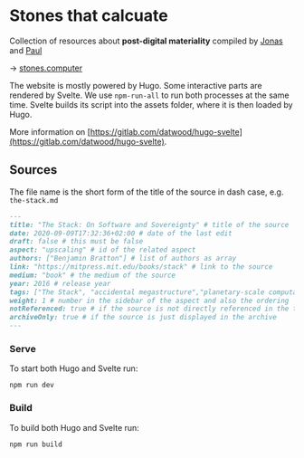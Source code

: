 # Stones that calcuate

Collection of resources about **post-digital materiality** compiled by [Jonas](https://jonasparnow.com) and [Paul](http://paulheinicker.com/)

→ [stones.computer](https://stones.computer)

The website is mostly powered by Hugo. Some interactive parts are rendered by Svelte. We use `npm-run-all` to run both processes at the same time. Svelte builds its script into the assets folder, where it is then loaded by Hugo.

More information on [https://gitlab.com/datwood/hugo-svelte](https://gitlab.com/datwood/hugo-svelte).

## Sources
The file name is the short form of the title of the source in dash case, e.g. `the-stack.md`

```Markdown
---
title: "The Stack: On Software and Sovereignty" # title of the source
date: 2020-09-09T17:32:36+02:00 # date of the last edit
draft: false # this must be false
aspect: "upscaling" # id of the related aspect
authors: ["Benjamin Bratton"] # list of authors as array
link: "https://mitpress.mit.edu/books/stack" # link to the source
medium: "book" # the medium of the source
year: 2016 # release year
tags: ["The Stack", "accidental megastructure","planetary-scale computation", "diagram"] # tags that help the search on the archive page
weight: 1 # number in the sidebar of the aspect and also the ordering
notReferenced: true # if the source is not directly referenced in the text
archiveOnly: true # if the source is just displayed in the archive
---
```

### Serve
To start both Hugo and Svelte run:
```
npm run dev
```

### Build
To build both Hugo and Svelte run:
```
npm run build
```
